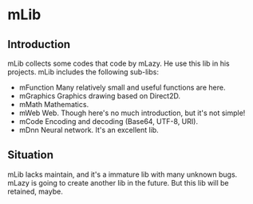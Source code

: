 # mLib

## Introduction

mLib collects some codes that code by mLazy. He use this lib in his projects. mLib includes the following sub-libs:

- mFunction
  Many relatively small and useful functions are here.
- mGraphics
  Graphics drawing based on Direct2D.
- mMath
  Mathematics.
- mWeb
  Web. Though here's no much introduction, but it's not simple!
- mCode
  Encoding and decoding (Base64, UTF-8, URI).
- mDnn
  Neural network. It's an excellent lib.

## Situation

mLib lacks maintain, and it's a immature lib with many unknown bugs. mLazy is going to create another lib in the future. But this lib will be retained, maybe.
